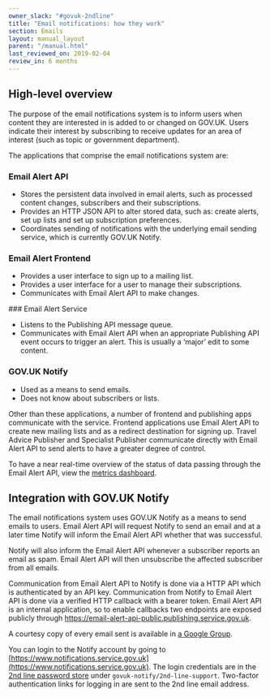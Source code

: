 ```yaml
---
owner_slack: "#govuk-2ndline"
title: "Email notifications: how they work"
section: Emails
layout: manual_layout
parent: "/manual.html"
last_reviewed_on: 2019-02-04
review_in: 6 months
---
```


## High-level overview

The purpose of the email notifications system is to inform users when
content they are interested in is added to or changed on GOV.UK. Users
indicate their interest by subscribing to receive updates for an area of
interest (such as topic or government department).

The applications that comprise the email notifications system are:

### Email Alert API

* Stores the persistent data involved in email alerts, such as processed content changes, subscribers and their subscriptions.
* Provides an HTTP JSON API to alter stored data, such as: create alerts, set up lists and set up subscription preferences.
* Coordinates sending of notifications with the underlying email sending service, which is currently GOV.UK Notify.

### Email Alert Frontend

* Provides a user interface to sign up to a mailing list.
* Provides a user interface for a user to manage their subscriptions.
* Communicates with Email Alert API to make changes.

### Email Alert Service

* Listens to the Publishing API message queue.
* Communicates with Email Alert API when an appropriate Publishing API event occurs to trigger an alert. This is usually a ‘major’ edit to some content.

### GOV.UK Notify

* Used as a means to send emails.
* Does not know about subscribers or lists.

Other than these applications, a number of frontend and publishing apps
communicate with the service. Frontend applications use Email Alert API
to create new mailing lists and as a redirect destination for signing
up. Travel Advice Publisher and Specialist Publisher communicate
directly with Email Alert API to send alerts to have a greater degree of
control.

To have a near real-time overview of the status of data passing through
the Email Alert API, view the [metrics dashboard][dashboard].

## Integration with GOV.UK Notify

The email notifications system uses GOV.UK Notify as a means to send
emails to users. Email Alert API will request Notify to send an email
and at a later time Notify will inform the Email Alert API whether that
was successful.

Notify will also inform the Email Alert API whenever a subscriber reports
an email as spam. Email Alert API will then unsubscribe the affected subscriber
from all emails.

Communication from Email Alert API to Notify is done via a HTTP API
which is authenticated by an API key. Communication from Notify to Email
Alert API is done via a verified HTTP callback with a bearer token.
Email Alert API is an internal application, so to enable callbacks two
endpoints are exposed publicly through
https://email-alert-api-public.publishing.service.gov.uk.

A courtesy copy of every email sent is available in [a Google Group][google-group].

You can login to the Notify account by going to
[https://www.notifications.service.gov.uk](https://www.notifications.service.gov.uk). The login credentials are
in the [2nd line password store][password-store] under `govuk-notify/2nd-line-support`.
Two-factor authentication links for logging in are sent to the 2nd line email address.

[dashboard]: https://grafana.publishing.service.gov.uk/dashboard/file/email_alert_api.json?refresh=10s&orgId=1
[password-store]: https://github.com/alphagov/govuk-secrets/tree/master/pass/2ndline/govuk-notify
[google-group]: https://groups.google.com/a/digital.cabinet-office.gov.uk/forum/#!forum/govuk-email-courtesy-copies
